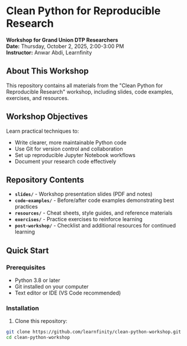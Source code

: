 # Clean Python for Reproducible Research

**Workshop for Grand Union DTP Researchers**  
**Date:** Thursday, October 2, 2025, 2:00-3:00 PM  
**Instructor:** Anwar Abdi, Learnfinity

## About This Workshop

This repository contains all materials from the "Clean Python for Reproducible Research" workshop, including slides, code examples, exercises, and resources.

## Workshop Objectives

Learn practical techniques to:
- Write clearer, more maintainable Python code
- Use Git for version control and collaboration
- Set up reproducible Jupyter Notebook workflows
- Document your research code effectively

## Repository Contents

- **`slides/`** - Workshop presentation slides (PDF and notes)
- **`code-examples/`** - Before/after code examples demonstrating best practices
- **`resources/`** - Cheat sheets, style guides, and reference materials
- **`exercises/`** - Practice exercises to reinforce learning
- **`post-workshop/`** - Checklist and additional resources for continued learning

## Quick Start

### Prerequisites

- Python 3.8 or later
- Git installed on your computer
- Text editor or IDE (VS Code recommended)

### Installation

1. Clone this repository:
```bash
git clone https://github.com/learnfinity/clean-python-workshop.git
cd clean-python-workshop
